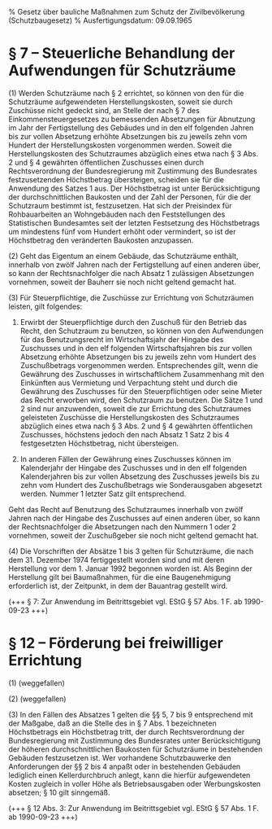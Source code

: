 % Gesetz über bauliche Maßnahmen zum Schutz der Zivilbevölkerung  (Schutzbaugesetz)
% Ausfertigungsdatum: 09.09.1965
 
# § 7 – Steuerliche Behandlung der Aufwendungen für Schutzräume

(1) Werden Schutzräume nach § 2 errichtet, so können von den für die Schutzräume aufgewendeten Herstellungskosten, soweit sie durch Zuschüsse nicht gedeckt sind, an Stelle der nach § 7 des Einkommensteuergesetzes zu bemessenden Absetzungen für Abnutzung im Jahr der Fertigstellung des Gebäudes und in den elf folgenden Jahren bis zur vollen Absetzung erhöhte Absetzungen bis zu jeweils zehn vom Hundert der Herstellungskosten vorgenommen werden. Soweit die Herstellungskosten des Schutzraumes abzüglich eines etwa nach § 3 Abs. 2 und § 4 gewährten öffentlichen Zuschusses einen durch Rechtsverordnung der Bundesregierung mit Zustimmung des Bundesrates festzusetzenden Höchstbetrag übersteigen, scheiden sie für die Anwendung des Satzes 1 aus. Der Höchstbetrag ist unter Berücksichtigung der durchschnittlichen Baukosten und der Zahl der Personen, für die der Schutzraum bestimmt ist, festzusetzen. Hat sich der Preisindex für Rohbauarbeiten an Wohngebäuden nach den Feststellungen des Statistischen Bundesamtes seit der letzten Festsetzung des Höchstbetrags um mindestens fünf vom Hundert erhöht oder vermindert, so ist der Höchstbetrag den veränderten Baukosten anzupassen.

(2) Geht das Eigentum an einem Gebäude, das Schutzräume enthält, innerhalb von zwölf Jahren nach der Fertigstellung auf einen anderen über, so kann der Rechtsnachfolger die nach Absatz 1 zulässigen Absetzungen vornehmen, soweit der Bauherr sie noch nicht geltend gemacht hat.

(3) Für Steuerpflichtige, die Zuschüsse zur Errichtung von Schutzräumen leisten, gilt folgendes:

1. Erwirbt der Steuerpflichtige durch den Zuschuß für den Betrieb das Recht, den Schutzraum zu benutzen, so können von den Aufwendungen für das Benutzungsrecht im Wirtschaftsjahr der Hingabe des Zuschusses und in den elf folgenden Wirtschaftsjahren bis zur vollen Absetzung erhöhte Absetzungen bis zu jeweils zehn vom Hundert des Zuschußbetrags vorgenommen werden. Entsprechendes gilt, wenn die Gewährung des Zuschusses in wirtschaftlichem Zusammenhang mit den Einkünften aus Vermietung und Verpachtung steht und durch die Gewährung des Zuschusses für den Steuerpflichtigen oder seine Mieter das Recht erworben wird, den Schutzraum zu benutzen. Die Sätze 1 und 2 sind nur anzuwenden, soweit die zur Errichtung des Schutzraumes geleisteten Zuschüsse die Herstellungskosten des Schutzraumes abzüglich eines etwa nach § 3 Abs. 2 und § 4 gewährten öffentlichen Zuschusses, höchstens jedoch den nach Absatz 1 Satz 2 bis 4 festgesetzten Höchstbetrag, nicht übersteigen.

2. In anderen Fällen der Gewährung eines Zuschusses können im Kalenderjahr der Hingabe des Zuschusses und in den elf folgenden Kalenderjahren bis zur vollen Absetzung des Zuschusses jeweils bis zu zehn vom Hundert des Zuschußbetrags wie Sonderausgaben abgesetzt werden. Nummer 1 letzter Satz gilt entsprechend.

Geht das Recht auf Benutzung des Schutzraumes innerhalb von zwölf Jahren nach der Hingabe des Zuschusses auf einen anderen über, so kann der Rechtsnachfolger die Absetzungen nach den Nummern 1 oder 2 vornehmen, soweit der Zuschußgeber sie noch nicht geltend gemacht hat.

(4) Die Vorschriften der Absätze 1 bis 3 gelten für Schutzräume, die nach dem 31. Dezember 1974 fertiggestellt worden sind und mit deren Herstellung vor dem 1. Januar 1992 begonnen worden ist. Als Beginn der Herstellung gilt bei Baumaßnahmen, für die eine Baugenehmigung erforderlich ist, der Zeitpunkt, in dem der Bauantrag gestellt wird.

(+++ § 7: Zur Anwendung im Beitrittsgebiet vgl. EStG § 57 Abs. 1 F. ab 1990-09-23 +++)

# § 12 – Förderung bei freiwilliger Errichtung

(1) (weggefallen)

(2) (weggefallen)

(3) In den Fällen des Absatzes 1 gelten die §§ 5, 7 bis 9 entsprechend mit der Maßgabe, daß an die Stelle des in § 7 Abs. 1 bezeichneten Höchstbetrags ein Höchstbetrag tritt, der durch Rechtsverordnung der Bundesregierung mit Zustimmung des Bundesrates unter Berücksichtigung der höheren durchschnittlichen Baukosten für Schutzräume in bestehenden Gebäuden festzusetzen ist. Wer vorhandene Schutzbauwerke den Anforderungen der §§ 2 bis 4 anpaßt oder in bestehenden Gebäuden lediglich einen Kellerdurchbruch anlegt, kann die hierfür aufgewendeten Kosten zugleich in voller Höhe als Betriebsausgaben oder Werbungskosten absetzen; § 10 gilt sinngemäß.

(+++ § 12 Abs. 3: Zur Anwendung im Beitrittsgebiet vgl. EStG § 57 Abs. 1 F. ab 1990-09-23 +++)

